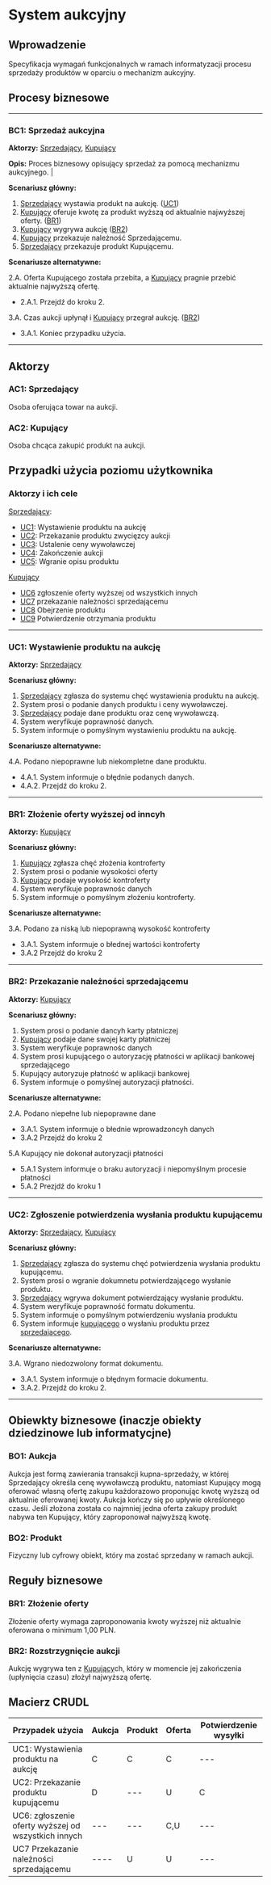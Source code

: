 # System aukcyjny

## Wprowadzenie

Specyfikacja wymagań funkcjonalnych w ramach informatyzacji procesu sprzedaży produktów w oparciu o mechanizm aukcyjny. 

## Procesy biznesowe

---
<a id="bc1"></a>
### BC1: Sprzedaż aukcyjna 

**Aktorzy:** [Sprzedający](#ac1), [Kupujący](#ac2)

**Opis:** Proces biznesowy opisujący sprzedaż za pomocą mechanizmu aukcyjnego. |

**Scenariusz główny:**
1. [Sprzedający](#ac1) wystawia produkt na aukcję. ([UC1](#uc1))
2. [Kupujący](#ac2) oferuje kwotę za produkt wyższą od aktualnie najwyższej oferty. ([BR1](#br1))
3. [Kupujący](#ac2) wygrywa aukcję ([BR2](#br2))
4. [Kupujący](#ac2) przekazuje należność Sprzedającemu.
5. [Sprzedający](#ac1) przekazuje produkt Kupującemu.

**Scenariusze alternatywne:** 

2.A. Oferta Kupującego została przebita, a [Kupujący](#ac2) pragnie przebić aktualnie najwyższą ofertę.
* 2.A.1. Przejdź do kroku 2.

3.A. Czas aukcji upłynął i [Kupujący](#ac2) przegrał aukcję. ([BR2](#br2))
* 3.A.1. Koniec przypadku użycia.

---

## Aktorzy

<a id="ac1"></a>
### AC1: Sprzedający

Osoba oferująca towar na aukcji.

<a id="ac2"></a>
### AC2: Kupujący

Osoba chcąca zakupić produkt na aukcji.


## Przypadki użycia poziomu użytkownika

### Aktorzy i ich cele

[Sprzedający](#ac1):
* [UC1](#uc1): Wystawienie produktu na aukcję
* [UC2](#uc2): Przekazanie produktu zwycięzcy aukcji
* [UC3](#uc3): Ustalenie ceny wywoławczej
* [UC4](#uc4): Zakończenie aukcji
* [UC5](#uc5): Wgranie opisu produktu


[Kupujący](#ac2)
* [UC6](#br1) zgłoszenie oferty wyższej od wszystkich innych
* [UC7](#br2) przekazanie należności sprzedającemu
* [UC8](#br3) Obejrzenie produktu
* [UC9](#br3) Potwierdzenie otrzymania produktu

---
<a id="uc1"></a>
### UC1: Wystawienie produktu na aukcję

**Aktorzy:** [Sprzedający](#ac1)

**Scenariusz główny:**
1. [Sprzedający](#ac1) zgłasza do systemu chęć wystawienia produktu na aukcję.
2. System prosi o podanie danych produktu i ceny wywoławczej.
3. [Sprzedający](#ac1) podaje dane produktu oraz cenę wywoławczą.
4. System weryfikuje poprawność danych.
5. System informuje o pomyślnym wystawieniu produktu na aukcję.

**Scenariusze alternatywne:** 

4.A. Podano niepoprawne lub niekompletne dane produktu.
* 4.A.1. System informuje o błędnie podanych danych.
* 4.A.2. Przejdź do kroku 2.

---

<a id="br1"></a>
### BR1: Złożenie oferty wyższej od inncyh

**Aktorzy:** [Kupujący](#br1)

**Scenariusz główny:**
1. [Kupujący](#br1) zgłasza chęć złożenia kontroferty
2. System prosi o podanie wysokości oferty
3. [Kupujący](#br1) podaje wysokość kontroferty
4. System weryfikuje poprawnośc danych
5. System informuje o pomyślnym złożeniu kontroferty. 

**Scenariusze alternatywne:** 

3.A. Podano za niską lub niepoprawną wysokość kontroferty
* 3.A.1. System informuje o błednej wartości kontroferty
* 3.A.2 Przejdź do kroku 2

---

<a id="br2"></a>
### BR2: Przekazanie należności sprzedającemu

**Aktorzy:** [Kupujący](#br1)

**Scenariusz główny:**
1. System prosi o podanie dancyh karty płatniczej
2. [Kupujący](#br1) podaje dane swojej karty płatniczej
3. System weryfikuje poprawnośc danych
4. System prosi kupującego o autoryzację płatności w aplikacji bankowej sprzedającego
5. Kupujący autoryzuje płatność w aplikacji bankowej 
6. System informuje o pomyślnej autoryzacji płatności. 

**Scenariusze alternatywne:** 

2.A. Podano niepełne lub niepoprawne dane
* 3.A.1. System informuje o błednie wprowadzoncyh danych
* 3.A.2 Przejdź do kroku 2

5.A Kupujący nie dokonał autoryzacji płatności
* 5.A.1 System informuje o braku autoryzacji i niepomyślnym procesie płatności
* 5.A.2 Prezjdź do kroku 1

---

<a id="uc2"></a>
### UC2: Zgłoszenie potwierdzenia wysłania produktu kupującemu

**Aktorzy:** [Sprzedający](#ac1), [Kupujący](#br1)

**Scenariusz główny:**
1. [Sprzedający](#ac1) zgłasza do systemu chęć potwierdzenia wysłania produktu kupującemu.
2. System prosi o wgranie dokumnetu potwierdzającego wysłanie produktu.
3. [Sprzedający](#ac1) wgrywa dokument potwierdzający wysłanie produktu.
4. System weryfikuje poprawność formatu dokumentu.
5. System informuje o pomyślnym potwierdzeniu wysłania produktu
6. System informuje [kupującego](#br1) o wysłaniu produktu przez [sprzedającego](#ac1).

**Scenariusze alternatywne:** 

3.A. Wgrano niedozwolony format dokumentu.
* 3.A.1. System informuje o błędnym formacie dokumentu.
* 3.A.2. Przejdź do kroku 2.

---

## Obiewkty biznesowe (inaczje obiekty dziedzinowe lub informatycjne)

### BO1: Aukcja

Aukcja jest formą zawierania transakcji kupna-sprzedaży, w której Sprzedający określa cenę wywoławczą produktu, natomiast Kupujący mogą oferować własną ofertę zakupu każdorazowo proponując kwotę wyższą od aktualnie oferowanej kwoty. Aukcja kończy się po upływie określonego czasu. Jeśli złożona została co najmniej jedna oferta zakupy produkt nabywa ten Kupujący, który zaproponował najwyższą kwotę. 

### BO2: Produkt

Fizyczny lub cyfrowy obiekt, który ma zostać sprzedany w ramach aukcji.

## Reguły biznesowe

<a id="br1"></a>
### BR1: Złożenie oferty

Złożenie oferty wymaga zaproponowania kwoty wyższej niż aktualnie oferowana o minimum 1,00 PLN.


<a id="br2"></a>
### BR2: Rozstrzygnięcie aukcji

Aukcję wygrywa ten z [Kupujący](#ac2)ch, który w momencie jej zakończenia (upłynięcia czasu) złożył najwyższą ofertę.

## Macierz CRUDL


| Przypadek użycia                                  | Aukcja | Produkt | Oferta | Potwierdzenie wysyłki |
| ------------------------------------------------- | ------ | ------- | --- | --|
| UC1: Wystawienia produktu na aukcję               | C  |    C    | C | --- |
| UC2: Przekazanie produktu kupującemu                                          |  D  |  ---    | U |   C |
| UC6: zgłoszenie oferty wyższej od wszystkich innych               |    ---   |    ---    | C,U | --- |
| UC7 Przekazanie należności sprzedającemu               |    ---- |    U    | U | ---
